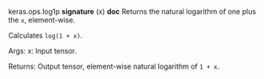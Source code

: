 keras.ops.log1p
__signature__
(x)
__doc__
Returns the natural logarithm of one plus the `x`, element-wise.

Calculates `log(1 + x)`.

Args:
    x: Input tensor.

Returns:
    Output tensor, element-wise natural logarithm of `1 + x`.
